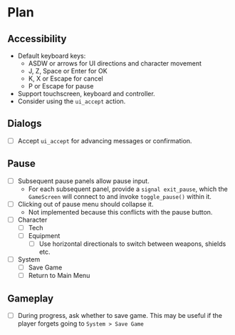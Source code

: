 # Plan

## Accessibility

- Default keyboard keys:
  - ASDW or arrows for UI directions and character movement
  - J, Z, Space or Enter for OK
  - K, X or Escape for cancel
  - P or Escape for pause
- Support touchscreen, keyboard and controller.
- Consider using the `ui_accept` action.

## Dialogs

- [ ] Accept `ui_accept` for advancing messages or confirmation.

## Pause

- [ ] Subsequent pause panels allow pause input.
  - For each subsequent panel, provide a `signal exit_pause`, which the `GameScreen` will connect to and invoke `toggle_pause()` within it.
- [ ] Clicking out of pause menu should collapse it.
  - Not implemented because this conflicts with the pause button.
- [ ] Character
  - [ ] Tech
  - [ ] Equipment
    - [ ] Use horizontal directionals to switch between weapons, shields etc.
- [ ] System
  - [ ] Save Game
  - [ ] Return to Main Menu

## Gameplay

- [ ] During progress, ask whether to save game. This may be useful if the player forgets going to `System > Save Game`